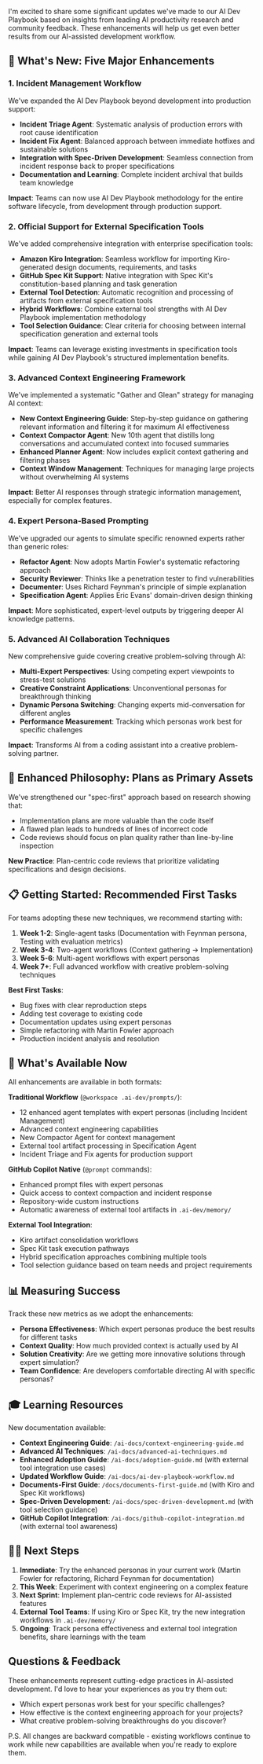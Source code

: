 I'm excited to share some significant updates we've made to our AI Dev Playbook based on insights from leading AI productivity research and community feedback. These enhancements will help us get even better results from our AI-assisted development workflow.

## 🎯 What's New: Five Major Enhancements

### 1. Incident Management Workflow
We've expanded the AI Dev Playbook beyond development into production support:

- **Incident Triage Agent**: Systematic analysis of production errors with root cause identification
- **Incident Fix Agent**: Balanced approach between immediate hotfixes and sustainable solutions  
- **Integration with Spec-Driven Development**: Seamless connection from incident response back to proper specifications
- **Documentation and Learning**: Complete incident archival that builds team knowledge

**Impact**: Teams can now use AI Dev Playbook methodology for the entire software lifecycle, from development through production support.

### 2. Official Support for External Specification Tools
We've added comprehensive integration with enterprise specification tools:

- **Amazon Kiro Integration**: Seamless workflow for importing Kiro-generated design documents, requirements, and tasks
- **GitHub Spec Kit Support**: Native integration with Spec Kit's constitution-based planning and task generation
- **External Tool Detection**: Automatic recognition and processing of artifacts from external specification tools
- **Hybrid Workflows**: Combine external tool strengths with AI Dev Playbook implementation methodology
- **Tool Selection Guidance**: Clear criteria for choosing between internal specification generation and external tools

**Impact**: Teams can leverage existing investments in specification tools while gaining AI Dev Playbook's structured implementation benefits.

### 3. Advanced Context Engineering Framework
We've implemented a systematic "Gather and Glean" strategy for managing AI context:

- **New Context Engineering Guide**: Step-by-step guidance on gathering relevant information and filtering it for maximum AI effectiveness
- **Context Compactor Agent**: New 10th agent that distills long conversations and accumulated context into focused summaries
- **Enhanced Planner Agent**: Now includes explicit context gathering and filtering phases
- **Context Window Management**: Techniques for managing large projects without overwhelming AI systems

**Impact**: Better AI responses through strategic information management, especially for complex features.

### 4. Expert Persona-Based Prompting
We've upgraded our agents to simulate specific renowned experts rather than generic roles:

- **Refactor Agent**: Now adopts Martin Fowler's systematic refactoring approach
- **Security Reviewer**: Thinks like a penetration tester to find vulnerabilities
- **Documenter**: Uses Richard Feynman's principle of simple explanation
- **Specification Agent**: Applies Eric Evans' domain-driven design thinking

**Impact**: More sophisticated, expert-level outputs by triggering deeper AI knowledge patterns.

### 5. Advanced AI Collaboration Techniques
New comprehensive guide covering creative problem-solving through AI:

- **Multi-Expert Perspectives**: Using competing expert viewpoints to stress-test solutions
- **Creative Constraint Applications**: Unconventional personas for breakthrough thinking
- **Dynamic Persona Switching**: Changing experts mid-conversation for different angles
- **Performance Measurement**: Tracking which personas work best for specific challenges

**Impact**: Transforms AI from a coding assistant into a creative problem-solving partner.

## 🚀 Enhanced Philosophy: Plans as Primary Assets

We've strengthened our "spec-first" approach based on research showing that:
- Implementation plans are more valuable than the code itself
- A flawed plan leads to hundreds of lines of incorrect code
- Code reviews should focus on plan quality rather than line-by-line inspection

**New Practice**: Plan-centric code reviews that prioritize validating specifications and design decisions.

## 📋 Getting Started: Recommended First Tasks

For teams adopting these new techniques, we recommend starting with:

1. **Week 1-2**: Single-agent tasks (Documentation with Feynman persona, Testing with evaluation metrics)
2. **Week 3-4**: Two-agent workflows (Context gathering → Implementation)
3. **Week 5-6**: Multi-agent workflows with expert personas
4. **Week 7+**: Full advanced workflow with creative problem-solving techniques

**Best First Tasks**:
- Bug fixes with clear reproduction steps
- Adding test coverage to existing code
- Documentation updates using expert personas
- Simple refactoring with Martin Fowler approach
- Production incident analysis and resolution

## 🔧 What's Available Now

All enhancements are available in both formats:

**Traditional Workflow** (`@workspace .ai-dev/prompts/`):
- 12 enhanced agent templates with expert personas (including Incident Management)
- Advanced context engineering capabilities
- New Compactor Agent for context management
- External tool artifact processing in Specification Agent
- Incident Triage and Fix agents for production support

**GitHub Copilot Native** (`@prompt` commands):
- Enhanced prompt files with expert personas
- Quick access to context compaction and incident response
- Repository-wide custom instructions
- Automatic awareness of external tool artifacts in `.ai-dev/memory/`

**External Tool Integration**:
- Kiro artifact consolidation workflows
- Spec Kit task execution pathways  
- Hybrid specification approaches combining multiple tools
- Tool selection guidance based on team needs and project requirements

## 📊 Measuring Success

Track these new metrics as we adopt the enhancements:
- **Persona Effectiveness**: Which expert personas produce the best results for different tasks
- **Context Quality**: How much provided context is actually used by AI
- **Solution Creativity**: Are we getting more innovative solutions through expert simulation?
- **Team Confidence**: Are developers comfortable directing AI with specific personas?

## 🎓 Learning Resources

New documentation available:
- **Context Engineering Guide**: `/ai-docs/context-engineering-guide.md`
- **Advanced AI Techniques**: `/ai-docs/advanced-ai-techniques.md`  
- **Enhanced Adoption Guide**: `/ai-docs/adoption-guide.md` (with external tool integration use cases)
- **Updated Workflow Guide**: `/ai-docs/ai-dev-playbook-workflow.md`
- **Documents-First Guide**: `/docs/documents-first-guide.md` (with Kiro and Spec Kit workflows)
- **Spec-Driven Development**: `/ai-docs/spec-driven-development.md` (with tool selection guidance)
- **GitHub Copilot Integration**: `/ai-docs/github-copilot-integration.md` (with external tool awareness)

## 🏃‍♂️ Next Steps

1. **Immediate**: Try the enhanced personas in your current work (Martin Fowler for refactoring, Richard Feynman for documentation)
2. **This Week**: Experiment with context engineering on a complex feature
3. **Next Sprint**: Implement plan-centric code reviews for AI-assisted features
4. **External Tool Teams**: If using Kiro or Spec Kit, try the new integration workflows in `.ai-dev/memory/`
5. **Ongoing**: Track persona effectiveness and external tool integration benefits, share learnings with the team

## Questions & Feedback

These enhancements represent cutting-edge practices in AI-assisted development. I'd love to hear your experiences as you try them out:

- Which expert personas work best for your specific challenges?
- How effective is the context engineering approach for your projects?
- What creative problem-solving breakthroughs do you discover?

P.S. All changes are backward compatible - existing workflows continue to work while new capabilities are available when you're ready to explore them.
